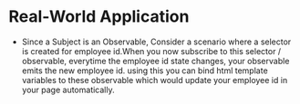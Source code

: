 # Real-World Application

- Since a Subject is an Observable, Consider a scenario where a selector is created for employee id.When you now subscribe to this selector / observable, everytime the employee id state changes, your observable emits the new employee id. using this you can bind html template variables to these observable which would update your employee id in your page automatically.